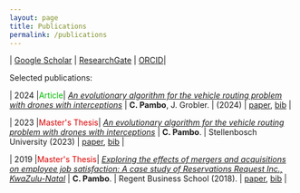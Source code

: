 ```yaml
---
layout: page
title: Publications
permalink: /publications
---
```


| [Google Scholar](https://scholar.google.ca/citations?user=???) | [ResearchGate](https://www.researchgate.net/profile/Carlos-Pambo) | [ORCID](https://orcid.org/0009-0008-9146-4658)|

Selected publications:

| 2024 |<font color="#00bb00">Article</font>| [*An evolutionary algorithm for the vehicle routing problem with drones with interceptions*](/assets/publications/CPambo2024Algorithm.pdf) | **C. Pambo**, J. Grobler. | (2024) | [paper](/assets/publications/CPambo2024Algorithm.pdf), [bib](/assets/publications/bib/CPambo2024Algorithm.bib) |

[//]: # (| 2024 |<font color="#0000cc">Journal Article</font>| [*Differential evolution algorithms for the travelling salesman problem with drones with interceptions*]&#40;/assets/publications/&#41; | R. Ernst, T. Moremi, **C. Pambo**, J. Grobler., F. Knoetze | Computers & Industrial Engineering Journal &#40;2023&#41;| [bib]&#40;/assets/publications/bib/&#41; |)

| 2023 |<font color="#dd0000">Master's Thesis</font>| [*An evolutionary algorithm for the vehicle routing problem with drones with interceptions*](/assets/publications/CPambo2023Algorithm.pdf) | **C. Pambo**. | Stellenbosch University (2023) | [paper](/assets/publications/CPambo2023Algorithm.pdf), [bib](/assets/publications/bib/CPambo2023Algorithm.bib) |

| 2019 |<font color="#dd0000">Master's Thesis</font>| [*Exploring the effects of mergers and acquisitions on employee job satisfaction: A case study of Reservations Request Inc., KwaZulu-Natal*](/assets/publications/CPambo2018Effects.pdf) | **C. Pambo**. | Regent Business School (2018). | [paper](/assets/publications//assets/publications/CPambo2018Effects.pdf), [bib](/assets/publications/bib/CPambo2018Effects.bib) |
